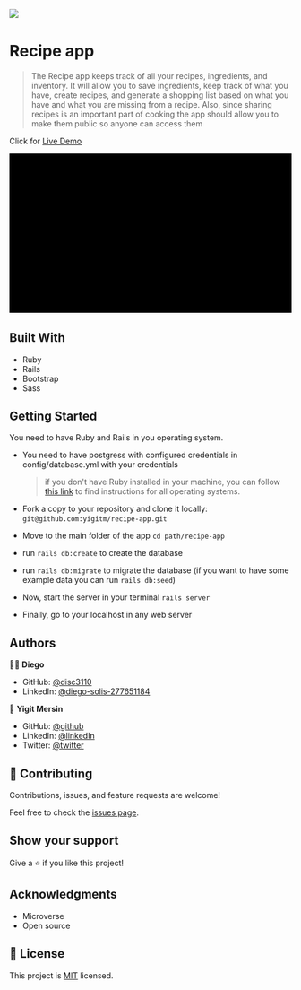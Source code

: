 ![](https://img.shields.io/badge/Microverse-blueviolet)

# Recipe app

> The Recipe app keeps track of all your recipes, ingredients, and inventory. It will allow you to save ingredients, keep track of what you have, create recipes, and generate a shopping list based on what you have and what you are missing from a recipe. Also, since sharing recipes is an important part of cooking the app should allow you to make them public so anyone can access them

Click for [Live Demo](https://safe-dawn-37882.herokuapp.com)

![App_Gif](/app/assets/images/app.gif)

## Built With

- Ruby
- Rails
- Bootstrap
- Sass

## Getting Started

You need to have Ruby and Rails in you operating system.

- You need to have postgress with configured credentials in config/database.yml with your credentials
  > if you don't have Ruby installed in your machine, you can follow [this link](https://github.com/microverseinc/curriculum-ruby/blob/main/simple-ruby/articles/ruby_installation_instructions.md) to find instructions for all operating systems.

* Fork a copy to your repository and clone it locally: `git@github.com:yigitm/recipe-app.git`

* Move to the main folder of the app `cd path/recipe-app`

* run `rails db:create` to create the database

* run `rails db:migrate` to migrate the database (if you want to have some example data you can run `rails db:seed`)

* Now, start the server in your terminal `rails server`

* Finally, go to your localhost in any web server

## Authors

🧑‍💻 **Diego**

- GitHub: [@disc3110](https://github.com/disc3110)
- LinkedIn: [@diego-solis-277651184](https://www.linkedin.com/in/diego-solis-277651184/)

👤 **Yigit Mersin**

- GitHub: [@github](https://github.com/ygtmrsn)
- LinkedIn: [@linkedIn](linkedin.com/in/yigitmersin)
- Twitter: [@twitter](https://twitter.com/ygtmrsn)

## 🤝 Contributing

Contributions, issues, and feature requests are welcome!

Feel free to check the [issues page](https://github.com/yigitm/recipe-app/issues).

## Show your support

Give a ⭐️ if you like this project!

## Acknowledgments

- Microverse
- Open source

## 📝 License

This project is [MIT](./MIT.md) licensed.
